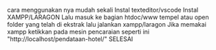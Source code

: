 cara menggunakan nya mudah sekali
Instal  texteditor/vscode
Instal  XAMPP/LARAGON
Lalu masuk ke bagian htdoc/www
tempel atau open folder yang telah di ekstrak 
lalu jalankan xampp/laragon
Jika memakai xampp ketikkan pada mesin pencaraian seperti ini "http://localhost/pendataan-hotel/"
SELESAI
